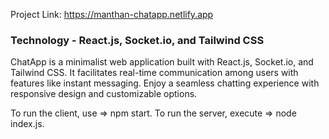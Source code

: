 Project Link:
https://manthan-chatapp.netlify.app

### Technology - React.js, Socket.io, and Tailwind CSS

 ChatApp is a minimalist web application built with React.js, Socket.io, and
 Tailwind CSS. It facilitates real-time communication among users with
 features like instant messaging. Enjoy a seamless chatting experience with
 responsive design and customizable options.

To run the client, use =&gt; npm start.
To run the server, execute =&gt; node index.js.
